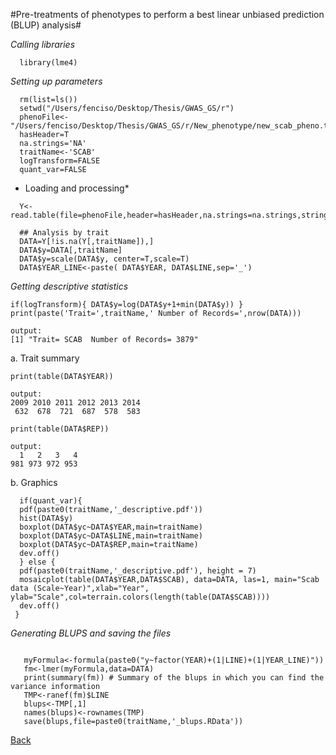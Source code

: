 #Pre-treatments of phenotypes to perform a best linear unbiased prediction (BLUP) analysis#

*Calling libraries*

```{r}
  library(lme4)
```

*Setting up parameters*

```{r}
  rm(list=ls())
  setwd("/Users/fenciso/Desktop/Thesis/GWAS_GS/r")
  phenoFile<-"/Users/fenciso/Desktop/Thesis/GWAS_GS/r/New_phenotype/new_scab_pheno.txt"
  hasHeader=T
  na.strings='NA'
  traitName<-'SCAB'
  logTransform=FALSE
  quant_var=FALSE
```

* Loading and processing*

```{r}
  Y<-read.table(file=phenoFile,header=hasHeader,na.strings=na.strings,stringsAsFactors=F)

  ## Analysis by trait
  DATA=Y[!is.na(Y[,traitName]),]
  DATA$y=DATA[,traitName]
  DATA$y=scale(DATA$y, center=T,scale=T)
  DATA$YEAR_LINE<-paste( DATA$YEAR, DATA$LINE,sep='_')
```

*Getting descriptive statistics*

```{r} 
if(logTransform){ DATA$y=log(DATA$y+1+min(DATA$y)) }
print(paste('Trait=',traitName,' Number of Records=',nrow(DATA)))
```

```
output:
[1] "Trait= SCAB  Number of Records= 3879"
```
a. Trait summary
```{r}
print(table(DATA$YEAR))
```
```
output:
2009 2010 2011 2012 2013 2014 
 632  678  721  687  578  583 
```
```{r}
print(table(DATA$REP))
```
```
output:
  1   2   3   4 
981 973 972 953 
```
b. Graphics
```{r}
  if(quant_var){
  pdf(paste0(traitName,'_descriptive.pdf'))
  hist(DATA$y)
  boxplot(DATA$yc~DATA$YEAR,main=traitName)
  boxplot(DATA$yc~DATA$LINE,main=traitName)
  boxplot(DATA$yc~DATA$REP,main=traitName)
  dev.off()
  } else {
  pdf(paste0(traitName,'_descriptive.pdf'), height = 7)
  mosaicplot(table(DATA$YEAR,DATA$SCAB), data=DATA, las=1, main="Scab data (Scale~Year)",xlab="Year", ylab="Scale",col=terrain.colors(length(table(DATA$SCAB))))
  dev.off()
 }
 ```
[](https://github.com/fenciso13/GWAS_and_GS/blob/master/pdf/Scab_plot.png)
*Generating BLUPS and saving the files*

```{r}
 
   myFormula<-formula(paste0("y~factor(YEAR)+(1|LINE)+(1|YEAR_LINE)"))
   fm<-lmer(myFormula,data=DATA)  
   print(summary(fm)) # Summary of the blups in which you can find the variance information
   TMP<-ranef(fm)$LINE
   blups<-TMP[,1]
   names(blups)<-rownames(TMP)
   save(blups,file=paste0(traitName,'_blups.RData'))
```
[Back](https://github.com/fenciso13/Potato_MSU/)

